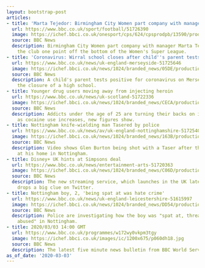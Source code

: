 ```yaml
---
layout: bootstrap-post
articles:
- title: 'Marta Tejedor: Birmingham City Women part company with manager'
  url: https://www.bbc.co.uk/sport/football/51726390
  image: https://ichef.bbci.co.uk/onesport/cps/624/cpsprodpb/13590/production/_97584297_breaking_news.png
  source: BBC News
  description: Birmingham City Women part company with manager Marta Tejedor, with
    the club one point off the bottom of the Women's Super League.
- title: 'Coronavirus: Wirral school closes after child''s parent tests positive'
  url: https://www.bbc.co.uk/news/uk-england-merseyside-51725646
  image: https://ichef.bbci.co.uk/news/1024/branded_news/05DE/production/_111120510_mediaitem111120060.jpg
  source: BBC News
  description: A child's parent tests positive for coronavirus on Merseyside, prompting
    the closure of a high school.
- title: Younger drug users moving away from injecting heroin
  url: https://www.bbc.co.uk/news/uk-scotland-51722336
  image: https://ichef.bbci.co.uk/news/1024/branded_news/CECA/production/_107883925_mediaitem107883921.jpg
  source: BBC News
  description: Addicts under the age of 25 are turning their backs on injecting heroin
    as cocaine use increases, new figures show.
- title: Nottingham knife-wielding man Tasered by police
  url: https://www.bbc.co.uk/news/av/uk-england-nottinghamshire-51725406/nottingham-knife-wielding-man-tasered-by-police
  image: https://ichef.bbci.co.uk/news/1024/branded_news/163B/production/_111119650_p085j0cv.jpg
  source: BBC News
  description: Video shows Glen Burton being shot with a Taser after threatening police
    at his home in Nottingham.
- title: Disney+ UK hints at Simpsons deal
  url: https://www.bbc.co.uk/news/entertainment-arts-51720363
  image: https://ichef.bbci.co.uk/news/1024/branded_news/C06D/production/_111116294_donut.jpg
  source: BBC News
  description: The new streaming service, which launches in the UK later this month,
    drops a big clue on Twitter.
- title: Nottingham boy, 2, 'being spat at was hate crime'
  url: https://www.bbc.co.uk/news/uk-england-leicestershire-51615997
  image: https://ichef.bbci.co.uk/news/1024/branded_news/DD54/production/_111106665_yasmin.jpg
  source: BBC News
  description: Police are investigating how the boy was "spat at, threatened and racially
    abused" in Nottingham.
- title: 2020/03/03 14:00 GMT
  url: https://www.bbc.co.uk/programmes/w172wy0vkpm3tgy
  image: https://ichef.bbci.co.uk/images/ic/1200x675/p060dh18.jpg
  source: BBC News
  description: The latest five minute news bulletin from BBC World Service.
as_of_date: '2020-03-03'
---
```


